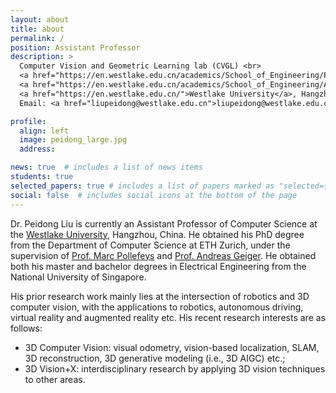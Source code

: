 ```yaml
---
layout: about
title: about
permalink: /
position: Assistant Professor
description: > 
  Computer Vision and Geometric Learning lab (CVGL) <br>
  <a href="https://en.westlake.edu.cn/academics/School_of_Engineering/Programs/AI/">Artificial Intelligence and Data Science (AI) Division</a><br>
  <a href="https://en.westlake.edu.cn/academics/School_of_Engineering/About/Overview/">School of Engineering </a> <br>
  <a href="https://en.westlake.edu.cn/">Westlake University</a>, Hangzhou, China<br>
  Email: <a href="liupeidong@westlake.edu.cn">liupeidong@westlake.edu.cn</a>

profile:
  align: left
  image: peidong_large.jpg
  address: 

news: true  # includes a list of news items
students: true
selected_papers: true # includes a list of papers marked as "selected={true}"
social: false  # includes social icons at the bottom of the page
---
```


Dr. Peidong Liu is currently an Assistant Professor of Computer Science at the [Westlake University](https://en.westlake.edu.cn/), Hangzhou, China. He obtained his PhD degree from the Department of Computer Science at ETH Zurich, under the supervision of [Prof. Marc Pollefeys](https://people.inf.ethz.ch/pomarc/) and [Prof. Andreas Geiger](http://www.cvlibs.net/). He obtained both his master and bachelor degrees in Electrical Engineering from the National University of Singapore. 

His prior research work mainly lies at the intersection of robotics and 3D computer vision, with the applications to robotics, autonomous driving, virtual reality and augmented reality etc. His recent research interests are as follows:
- 3D Computer Vision: visual odometry, vision-based localization, SLAM, 3D reconstruction, 3D generative modeling (i.e., 3D AIGC) etc.;
- 3D Vision+X: interdisciplinary research by applying 3D vision techniques to other areas.



